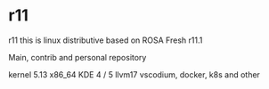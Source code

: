 # r11
r11 this is linux distributive based on ROSA Fresh r11.1

Main, contrib and personal repository 

kernel 5.13 x86_64
KDE 4 / 5
llvm17
vscodium, docker, k8s and other




